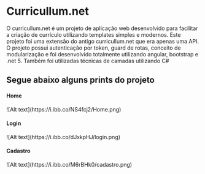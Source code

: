 <h1>Curricullum.net</h1>
<p>O curricullum.net é um projeto de aplicação web desenvolvido para facilitar a criação de currículo utilizando templates simples e modernos. Este projeto foi uma extensão do antigo curricullum.net que era apenas uma API. </br>
O projeto possui autenticação por token, guard de rotas, conceito de modularização e foi desenvolvido totalmente utilizando angular, bootstrap e .net 5. Também foi utilizadas técnicas de camadas utilizando C#</p>


<h2>Segue abaixo alguns prints do projeto</h2>

<h4>Home</h4>
![Alt text](https://i.ibb.co/NS4fcj2/Home.png)

<h4>Login</h4>
![Alt text](https://i.ibb.co/dJxkpHJ/login.png)

<h4>Cadastro</h4>
![Alt text](https://i.ibb.co/M6rBHk0/cadastro.png)
